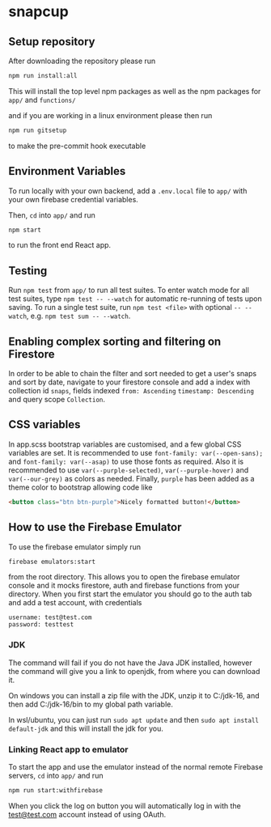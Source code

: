 # snapcup

## Setup repository

After downloading the repository please run

```bash
npm run install:all
```

This will install the top level npm packages as well as the npm packages for `app/` and `functions/`

and if you are working in a linux environment please then run

```bash
npm run gitsetup
```

to make the pre-commit hook executable

## Environment Variables

To run locally with your own backend, add a `.env.local` file to `app/` with your own firebase credential variables.

Then, `cd` into `app/` and run

```bash
npm start
```

to run the front end React app.

## Testing

Run `npm test` from `app/` to run all test suites. To enter watch mode for all test suites, type `npm test -- --watch` for automatic re-running of tests upon saving.
To run a single test suite, run `npm test <file>` with optional `-- --watch`, e.g. `npm test sum -- --watch`.

## Enabling complex sorting and filtering on Firestore

In order to be able to chain the filter and sort needed to get a user's snaps and sort by date, navigate to your firestore console and add a index with collection id `snaps`, fields indexed `from: Ascending` `timestamp: Descending` and query scope `Collection`.

## CSS variables

In app.scss bootstrap variables are customised, and a few global CSS variables are set. It is recommended to use `font-family: var(--open-sans);` and `font-family: var(--asap)` to use those fonts as required. Also it is recommended to use `var(--purple-selected)`, `var(--purple-hover)` and `var(--our-grey)` as colors as needed. Finally, `purple` has been added as a theme color to bootstrap allowing code like

```html
<button class="btn btn-purple">Nicely formatted button!</button>
```

## How to use the Firebase Emulator

To use the firebase emulator simply run

```bash
firebase emulators:start
```

from the root directory. This allows you to open the firebase emulator console and it mocks firestore, auth and firebase functions from your directory. When you first start the emulator you should go to the auth tab and add a test account, with credentials

```
username: test@test.com
password: testtest
```

### JDK

The command will fail if you do not have the Java JDK installed, however the command will give you a link to openjdk, from where you can download it.

On windows you can install a zip file with the JDK, unzip it to C:/jdk-16, and then add C:/jdk-16/bin to my global path variable.

In wsl/ubuntu, you can just run `sudo apt update` and then `sudo apt install default-jdk` and this will install the jdk for you.

### Linking React app to emulator

To start the app and use the emulator instead of the normal remote Firebase servers, `cd` into `app/` and run

```bash
npm run start:withfirebase
```

When you click the log on button you will automatically log in with the test@test.com account instead of using OAuth.
